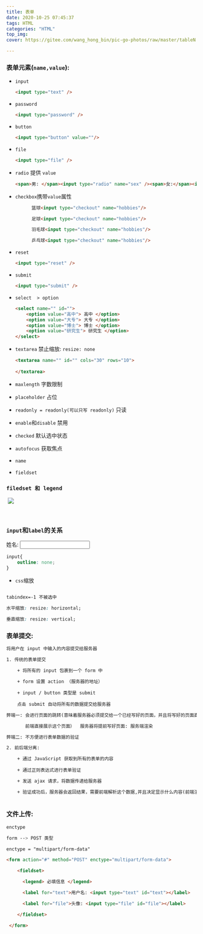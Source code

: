 ```yaml
---
title: 表单
date: 2020-10-25 07:45:37
tags: HTML
categories: "HTML"
top_img: 
cover: https://gitee.com/wang_hong_bin/pic-go-photos/raw/master/tableN.png

---
```


###  表单元素(`name,value`):
<!-- more -->
+ `input`

  `````html
  <input type="text" />
  `````

+ `password`

  ```html
  <input type="password" />
  ```

+ `button`

  ```html
  <input type="button" value=""/>
  ```

+ `file`

  ```html
  <input type="file" />
  ```

+ `radio` 提供 `value`

  ```html
  <span>男: </span><input type="radio" name="sex" /><span>女:</span><input type="radio" name="sex" />
  ```

+ `checkbox`携带`value`属性

  ```html
      	篮球<input type="checkout" name="hobbies"/>
  
      	足球<input type="checkout" name="hobbies"/>
  
      	羽毛球<input type="checkout" name="hobbies"/>
  
      	乒乓球<input type="checkout" name="hobbies"/>
  ```

+ `reset`

  ```html
  <input type="reset" />
  ```

+ `submit`

  ```html
  <input type="submit" />
  ```

+ `select  > option`

  ```html
  <select name="" id="">
      <option value="高中"> 高中 </option>
      <option value="大专"> 大专 </option>
      <option value="博士"> 博士 </option> 
      <option value="研究生"> 研究生 </option>
  </select>
  ```

+ `textarea` 禁止缩放: `resize: none`

  ```html
  <textarea name="" id="" cols="30" rows="10">
      
  </textarea>
  ```

  

+ `maxlength` 字数限制
+ `placeholder` 占位
+ `readonly = readonly(可以只写 readonly)` 只读
+ `enable`和`disable` 禁用

+ `checked` 默认选中状态
+ `autofocus` 获取焦点
+ `name`

+ `fieldset`

###  `filedset 和 legend`

​	![](https://gitee.com/wang_hong_bin/pic-go-photos/raw/master/form.png)

​        

### `input`和`label`的关系

<div>
    <label for="text">姓名: <input type="text" id="text"></label>
</div>

```css
input{
    outline: none;
}

```

+ `css`缩放

```css

tabindex=-1 不被选中

水平缩放: resize: horizontal;

垂直缩放: resize: vertical;

```

### 表单提交:

```html
将用户在 input 中输入的内容提交给服务器

1. 传统的表单提交

	+ 将所有的 input 包裹到一个 form 中
	
	+ form 设置 action （服务器的地址）
	
	+ input / button 类型是 submit
	
	点击 submit 自动将所有的数据提交给服务器

弊端一: 会进行页面的跳转(意味着服务器必须提交给一个已经写好的页面，并且将写好的页面直接返回给前端，

	   前端直接展示这个页面）  服务器将提前写好页面: 服务端渲染

弊端二: 不方便进行表单数据的验证

```

```html
2. 前后端分离:

	+ 通过 JavaScript 获取到所有的表单的内容
	
	+ 通过正则表达式进行表单验证

	+ 发送 ajax 请求，将数据传递给服务器

	+ 验证成功后，服务器会返回结果，需要前端解析这个数据,并且决定显示什么内容(前端渲染和前端路由)
	
```



### 文件上传:

```css
enctype

form --> POST 类型

enctype = "multipart/form-data"
```

 ```html 
<form action="#" method="POST" enctype="multipart/form-data">

​    <fieldset>

​      <legend> 必填信息 </legend>

​      <label for="text">用户名: <input type="text" id="text"></label>

​      <label for="file">头像: <input type="file" id="file"></label>

​    </fieldset>

  </form>
 ```







